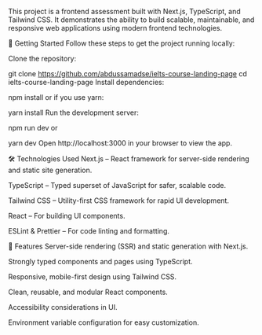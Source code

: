 This project is a frontend assessment built with Next.js, TypeScript, and Tailwind CSS. It demonstrates the ability to build scalable, maintainable, and responsive web applications using modern frontend technologies.

🚀 Getting Started
Follow these steps to get the project running locally:

Clone the repository:

git clone https://github.com/abdussamadse/ielts-course-landing-page
cd ielts-course-landing-page
Install dependencies:

npm install
or if you use yarn:

yarn install
Run the development server:

npm run dev
or

yarn dev
Open http://localhost:3000 in your browser to view the app.

🛠️ Technologies Used
Next.js – React framework for server-side rendering and static site generation.

TypeScript – Typed superset of JavaScript for safer, scalable code.

Tailwind CSS – Utility-first CSS framework for rapid UI development.

React – For building UI components.

ESLint & Prettier – For code linting and formatting.

📌 Features
Server-side rendering (SSR) and static generation with Next.js.

Strongly typed components and pages using TypeScript.

Responsive, mobile-first design using Tailwind CSS.

Clean, reusable, and modular React components.

Accessibility considerations in UI.

Environment variable configuration for easy customization.
